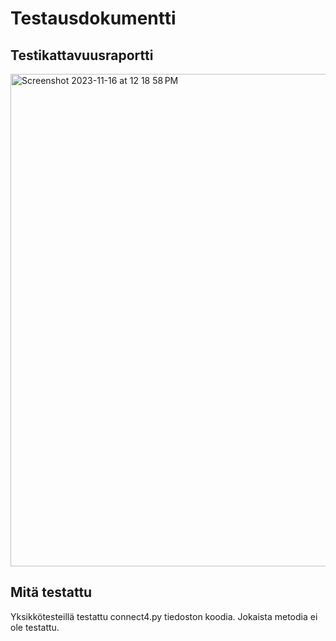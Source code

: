 # Testausdokumentti

## Testikattavuusraportti

<img width="788" alt="Screenshot 2023-11-16 at 12 18 58 PM" src="https://github.com/adarautiainen/HarjoitusRepo/assets/114645764/b19a9bb3-49b2-4405-a5c6-d7d0ec3599be">

## Mitä testattu

Yksikkötesteillä testattu connect4.py tiedoston koodia. Jokaista metodia ei ole testattu.